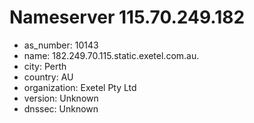 # Nameserver 115.70.249.182

* as_number: 10143
* name: 182.249.70.115.static.exetel.com.au.
* city: Perth
* country: AU
* organization: Exetel Pty Ltd
* version: Unknown
* dnssec: Unknown
